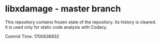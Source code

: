 # libxdamage - master branch

This repository contains frozen state of the repository.
Its history is cleared. It is used only for static code
analysis with Codacy.

Commit Time: 1700636832